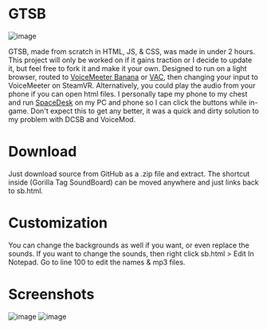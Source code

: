 # GTSB
![image](https://github.com/petdono/gtsb/assets/89791014/511058ed-43b3-42ee-be17-192724501b0b)

GTSB, made from scratch in HTML, JS, & CSS, was made in under 2 hours. This project will only be worked on if it gains traction or I decide to update it, but feel free to fork it and make it your own. Designed to run on a light browser, routed to [VoiceMeeter Banana](https://vb-audio.com/Voicemeeter/banana.htm) or [VAC](https://vb-audio.com/Cable/index.htm), then changing your input to VoiceMeeter on SteamVR. Alternatively, you could play the audio from your phone if you can open html files. I personally tape my phone to my chest and run [SpaceDesk](https://www.spacedesk.net/) on my PC and phone so I can click the buttons while in-game. Don't expect this to get any better, it was a quick and dirty solution to my problem with DCSB and VoiceMod.
# Download
Just download source from GitHub as a .zip file and extract. The shortcut inside (Gorilla Tag SoundBoard) can be moved anywhere and just links back to sb.html.
# Customization
You can change the backgrounds as well if you want, or even replace the sounds. If you want to change the sounds, then right click sb.html > Edit In Notepad. Go to line 100 to edit the names & mp3 files.
# Screenshots
![image](https://github.com/petdono/gtsb/assets/89791014/6335b731-2c20-470a-9921-4a4f35a491e2)
![image](https://github.com/petdono/gtsb/assets/89791014/7b2039cf-e260-4825-a593-5f9c570c61fc)
